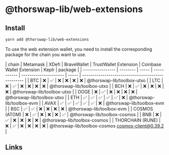 # @thorswap-lib/web-extensions

## Install

```bash
yarn add @thorswap-lib/web-extensions
```

To use the web extension wallet, you need to install the corresponding package for the chain you want to use.

| chain            | Metamask | XDefi | BraveWallet | TrustWallet Extension | Coinbase Wallet Extension | Keplr | package                                           |
| ---------------- | -------- | ----- | ----------- | --------------------- | ----- | ------------------------------------------------- |
| BTC              | ❌       | ✅    | ❌          | ❌                    | ❌                        | ❌    | @thorswap-lib/toolbox-utxo                        |
| LTC              | ❌       | ✅    | ❌          | ❌                    | ❌                        | ❌    | @thorswap-lib/toolbox-utxo                        |
| BCH              | ❌       | ✅    | ❌          | ❌                    | ❌                        | ❌    | @thorswap-lib/toolbox-utxo                        |
| DOGE             | ❌       | ✅    | ❌          | ❌                    | ❌                        | ❌    | @thorswap-lib/toolbox-utxo                        |
| ETH              | ✅       | ✅    | ✅          | ✅                    | ✅                        | ❌    | @thorswap-lib/toolbox-evm                         |
| AVAX             | ✅       | ✅    | ✅          | ✅                    | ✅                        | ❌    | @thorswap-lib/toolbox-evm                         |
| BSC              | ✅       | ✅    | ❌          | ❌                    | ❌                        | ❌    | @thorswap-lib/toolbox-evm                         |
| COSMOS (ATOM)    | ❌       | ✅    | ❌          | ❌                    | ❌                        | ✅    | @thorswap-lib/toolbox-cosmos                      |
| BNB              | ❌       | ✅    | ❌          | ❌                    | ❌                        | ❌    | @thorswap-lib/toolbox-cosmos                      |
| THORCHAIN (RUNE) | ❌       | ✅    | ❌          | ❌                    | ❌                        | ❌    | @thorswap-lib/toolbox-cosmos cosmos-client@0.39.2 |

## Links
